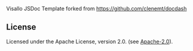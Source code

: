 Visallo JSDoc Template forked from https://github.com/clenemt/docdash

## License
Licensed under the Apache License, version 2.0. (see [Apache-2.0](LICENSE.md)).
